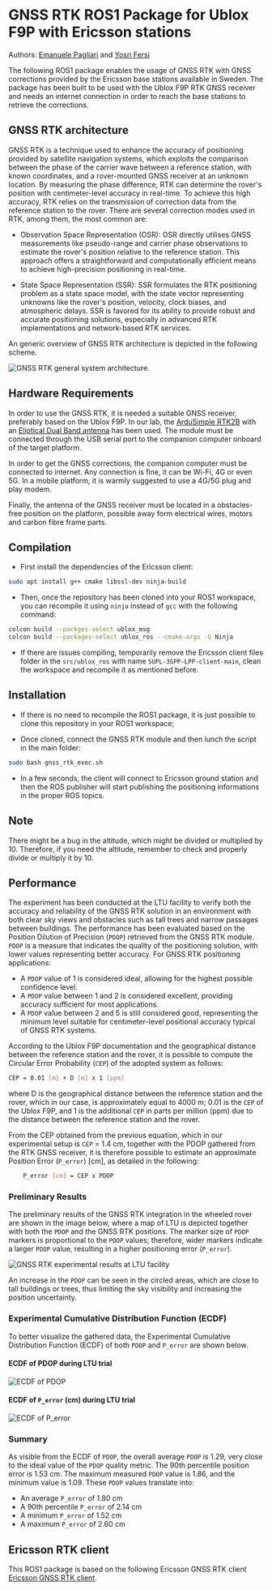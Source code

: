 # GNSS RTK ROS1 Package for Ublox F9P with Ericsson stations

Authors: [Emanuele Pagliari](https://github.com/Palia95) and  [Yosri Fersi](https://github.com/Yosri-Fersi)

The following ROS1 package enables the usage of GNSS RTK with GNSS corrections provided by the Ericsson base stations available in Sweden. The package has been built to be used with the Ublox F9P RTK GNSS receiver and needs an internet connection in order to reach the base stations to retrieve the corrections.

## GNSS RTK architecture

GNSS RTK is a technique used to enhance the accuracy of positioning provided by satellite navigation systems, which exploits the comparison between the phase of the carrier wave between a reference station, with known coordinates, and a rover-mounted GNSS receiver at an unknown location. By measuring the phase difference, RTK can determine the rover's position with centimeter-level accuracy in real-time. To achieve this high accuracy, RTK relies on the transmission of correction data from the reference station to the rover. There are several correction modes used in RTK, among them, the most common are:

* Observation Space Representation (OSR): OSR directly utilises GNSS measurements like pseudo-range and carrier phase observations to estimate the rover's position relative to the reference station. This approach offers a straightforward and computationally efficient means to achieve high-precision positioning in real-time.

* State Space Representation (SSR): SSR formulates the RTK positioning problem as a state space model, with the state vector representing unknowns like the rover's position, velocity, clock biases, and atmospheric delays. SSR is favored for its ability to provide robust and accurate positioning solutions, especially in advanced RTK implementations and network-based RTK services.

An generic overview of GNSS RTK architecture is depicted in the following scheme.

![GNSS RTK general system architecture.](img/RTK-GNSS.png)

## Hardware Requirements

In order to use the GNSS RTK, it is needed a suitable GNSS receiver, preferably based on the Ublox F9P. In our lab, the [ArduSimple RTK2B](https://www.ardusimple.com/product/simplertk2b/?attribute_pa_header-options=without-headers) with an [Eliptical Dual Band antenna](https://www.ardusimple.com/product/helical-antenna/) has been used. The module must be connected through the USB serial port to the companion computer onboard of the target platform.

In order to get the GNSS corrections, the companion computer must be connected to internet. Any connection is fine, it can be Wi-Fi, 4G or even 5G. In a mobile platform, it is warmly suggested to use a 4G/5G plug and play modem.

Finally, the antenna of the GNSS receiver must be located in a obstacles-free position on the platform, possible away form electrical wires, motors and carbon fibre frame parts.

## Compilation

* First install the dependencies of the Ericsson client:
```bash
sudo apt install g++ cmake libssl-dev ninja-build
```

* Then, once the repository has been cloned into your ROS1 workspace, you can recompile it using `ninja` instead of `gcc` with the following command:
```bash
colcon build --packges-select ublox_msg
colcon build --packages-select ublox_ros --cmake-args -G Ninja
```
* If there are issues compiling, temporarily remove the Ericsson client files folder in the `src/ublox_ros` with name `SUPL-3GPP-LPP-client-main`, clean the workspace and recompile it as mentioned before.

## Installation

* If there is no need to recompile the ROS1 package, it is just possible to clone this repository in your ROS1 workspace;

* Once cloned, connect the GNSS RTK module and then lunch the script in the main folder:
```bash
sudo bash gnss_rtk_exec.sh
```

* In a few seconds, the client will connect to Ericsson ground station and then the ROS publisher will start publishing the positioning informations in the proper ROS topics.

## Note

There might be a bug in the altitude, which might be divided or multiplied by 10. Therefore, if you need the altitude, remember to check and properly divide or multiply it by 10.

## Performance

The experiment has been conducted at the LTU facility to verify both the accuracy and reliability of the GNSS RTK solution in an environment with both clear sky views and obstacles such as tall trees and narrow passages between buildings. The performance has been evaluated based on the Position Dilution of Precision (`PDOP`) retrieved from the GNSS RTK module. `PDOP` is a measure that indicates the quality of the positioning solution, with lower values representing better accuracy. For GNSS RTK positioning applications:

- A `PDOP` value of 1 is considered ideal, allowing for the highest possible confidence level.
- A `PDOP` value between 1 and 2 is considered excellent, providing accuracy sufficient for most applications.
- A `PDOP` value between 2 and 5 is still considered good, representing the minimum level suitable for centimeter-level positional accuracy typical of GNSS RTK systems.

According to the Ublox F9P documentation and the geographical distance between the reference station and the rover, it is possible to compute the Circular Error Probability (`CEP`) of the adopted system as follows:
```bash
CEP = 0.01 [m] + D [m] x 1 [ppm]
```
where D is the geographical distance between the reference station and the rover, which in our case, is approximately equal to 4000 m; 0.01 is the `CEP` of the Ublox F9P, and 1 is the additional `CEP` in parts per million (ppm) due to the distance between the reference station and the rover.

From the CEP obtained from the previous equation, which in our experimental setup is `CEP` = 1.4 cm, together with the PDOP gathered from the RTK GNSS receiver, it is therefore possible to estimate an approximate Position Error (`P_error`) [cm], as detailed in the following:
```bash
    P_error [cm] = CEP x PDOP
```

### Preliminary Results

The preliminary results of the GNSS RTK integration in the wheeled rover are shown in the image below, where a map of LTU is depicted together with both the `PDOP` and the GNSS RTK positions. The marker size of `PDOP` markers is proportional to the `PDOP` values; therefore, wider markers indicate a larger `PDOP` value, resulting in a higher positioning error (`P_error`).

![GNSS RTK experimental results at LTU facility](img/GNSS_RTK_TRIAL.png)

An increase in the `PDOP` can be seen in the circled areas, which are close to tall buildings or trees, thus limiting the sky visibility and increasing the position uncertainty.

### Experimental Cumulative Distribution Function (ECDF)

To better visualize the gathered data, the Experimental Cumulative Distribution Function (ECDF) of both `PDOP` and `P_error` are shown below.

#### ECDF of PDOP during LTU trial
![ECDF of PDOP](img/cdf_pdop.png)

#### ECDF of `P_error` (cm) during LTU trial
![ECDF of P_error](img/cdf_pe.png)

### Summary

As visible from the ECDF of `PDOP`, the overall average `PDOP` is 1.29, very close to the ideal value of the `PDOP` quality metric. The 90th percentile position error is 1.53 cm. The maximum measured `PDOP` value is 1.86, and the minimum value is 1.09. These `PDOP` values translate into:
- An average `P_error` of 1.80 cm
- A 90th percentile `P_error` of 2.14 cm
- A minimum `P_error` of 1.52 cm
- A maximum `P_error` of 2.60 cm


## Ericsson RTK client

This ROS1 package is based on the following Ericsson GNSS RTK client [Ericsson GNSS RTK client](https://xbplib.readthedocs.io/en/latest/).
